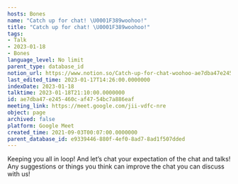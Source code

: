 ```yaml
---
hosts: Bones
name: "Catch up for chat! \U0001F389woohoo!"
title: "Catch up for chat! \U0001F389woohoo!"
tags:
- Talk
- 2023-01-18
- Bones
language_level: No limit
parent_type: database_id
notion_url: https://www.notion.so/Catch-up-for-chat-woohoo-ae7dba47e245460caf4754bc7a886eaf
last_edited_time: 2023-01-17T14:26:00.0000000
indexDate: 2023-01-18
talktime: 2023-01-18T21:10:00.0000000
id: ae7dba47-e245-460c-af47-54bc7a886eaf
meeting_link: https://meet.google.com/jii-vdfc-nre
object: page
archived: false
platform: Google Meet
created_time: 2021-09-03T00:07:00.0000000
parent_database_id: e9339446-880f-4ef0-8ad7-8ad1f507dded
---
```


Keeping you all in loop! And let’s chat your expectation of the chat and talks!
Any suggestions or things you think can improve the chat you can discuss with us!





